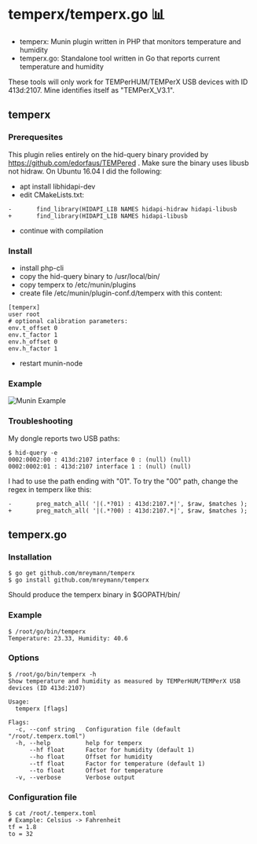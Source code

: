 # temperx/temperx.go :bar_chart:

* temperx: Munin plugin written in PHP that monitors temperature and humidity
* temperx.go: Standalone tool written in Go that reports current temperature and humidity

These tools will only work for TEMPerHUM/TEMPerX USB devices with ID 413d:2107. Mine identifies itself as "TEMPerX_V3.1".

## temperx

### Prerequesites

This plugin relies entirely on the hid-query binary provided by https://github.com/edorfaus/TEMPered .
Make sure the binary uses libusb not hidraw. On Ubuntu 16.04 I did the following:

* apt install libhidapi-dev
* edit CMakeLists.txt:
```
-       find_library(HIDAPI_LIB NAMES hidapi-hidraw hidapi-libusb
+       find_library(HIDAPI_LIB NAMES hidapi-libusb
```
* continue with compilation

### Install

* install php-cli
* copy the hid-query binary to /usr/local/bin/
* copy temperx to /etc/munin/plugins
* create file /etc/munin/plugin-conf.d/temperx with this content:
```
[temperx]
user root
# optional calibration parameters:
env.t_offset 0
env.t_factor 1
env.h_offset 0
env.h_factor 1
```
* restart munin-node

### Example

![Munin Example](https://github.com/mreymann/temperx/blob/master/example.png)

### Troubleshooting

My dongle reports two USB paths:
```
$ hid-query -e
0002:0002:00 : 413d:2107 interface 0 : (null) (null)
0002:0002:01 : 413d:2107 interface 1 : (null) (null)
```
I had to use the path ending with "01". To try the "00" path, change the regex in temperx like this:
```
-       preg_match_all( '|(.*?01) : 413d:2107.*|', $raw, $matches );
+       preg_match_all( '|(.*?00) : 413d:2107.*|', $raw, $matches );
```

## temperx.go

### Installation

```
$ go get github.com/mreymann/temperx
$ go install github.com/mreymann/temperx
```
Should produce the temperx binary in $GOPATH/bin/

### Example

```
$ /root/go/bin/temperx
Temperature: 23.33, Humidity: 40.6
```

### Options

```
$ /root/go/bin/temperx -h
Show temperature and humidity as measured by TEMPerHUM/TEMPerX USB devices (ID 413d:2107)

Usage:
  temperx [flags]

Flags:
  -c, --conf string   Configuration file (default "/root/.temperx.toml")
  -h, --help          help for temperx
      --hf float      Factor for humidity (default 1)
      --ho float      Offset for humidity
      --tf float      Factor for temperature (default 1)
      --to float      Offset for temperature
  -v, --verbose       Verbose output
```

### Configuration file

```
$ cat /root/.temperx.toml
# Example: Celsius -> Fahrenheit
tf = 1.8
to = 32
```

